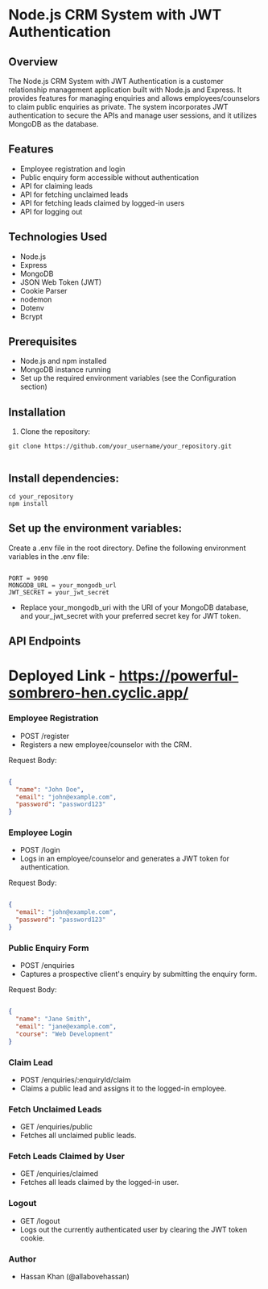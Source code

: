 # Node.js CRM System with JWT Authentication

## Overview

The Node.js CRM System with JWT Authentication is a customer relationship management application built with Node.js and Express. It provides features for managing enquiries and allows employees/counselors to claim public enquiries as private. The system incorporates JWT authentication to secure the APIs and manage user sessions, and it utilizes MongoDB as the database.

## Features

- Employee registration and login
- Public enquiry form accessible without authentication
- API for claiming leads
- API for fetching unclaimed leads
- API for fetching leads claimed by logged-in users
- API for logging out

## Technologies Used

- Node.js
- Express
- MongoDB
- JSON Web Token (JWT)
- Cookie Parser
- nodemon
- Dotenv
- Bcrypt

## Prerequisites

- Node.js and npm installed
- MongoDB instance running
- Set up the required environment variables (see the Configuration section)

## Installation

1. Clone the repository:

```shell
git clone https://github.com/your_username/your_repository.git


```

## Install dependencies:

```shell
cd your_repository
npm install

```

## Set up the environment variables:

Create a .env file in the root directory.
Define the following environment variables in the .env file:

```shell

PORT = 9090
MONGODB_URL = your_mongodb_url
JWT_SECRET = your_jwt_secret

```
- Replace your_mongodb_uri with the URI of your MongoDB database, and your_jwt_secret with your preferred secret key for JWT token.


## API Endpoints

# Deployed Link - https://powerful-sombrero-hen.cyclic.app/

### Employee Registration
- POST /register
- Registers a new employee/counselor with the CRM.

Request Body:

```json

{
  "name": "John Doe",
  "email": "john@example.com",
  "password": "password123"
}

```
### Employee Login

- POST /login
- Logs in an employee/counselor and generates a JWT token for authentication.

Request Body:

```json

{
  "email": "john@example.com",
  "password": "password123"
}

```

### Public Enquiry Form
- POST /enquiries
- Captures a prospective client's enquiry by submitting the enquiry form.

Request Body:

```json

{
  "name": "Jane Smith",
  "email": "jane@example.com",
  "course": "Web Development"
}

```
### Claim Lead

- POST /enquiries/:enquiryId/claim
- Claims a public lead and assigns it to the logged-in employee.

### Fetch Unclaimed Leads
- GET /enquiries/public
- Fetches all unclaimed public leads.

### Fetch Leads Claimed by User
- GET /enquiries/claimed
- Fetches all leads claimed by the logged-in user.

### Logout
- GET /logout
- Logs out the currently authenticated user by clearing the JWT token cookie.

### Author
- Hassan Khan (@allabovehassan)